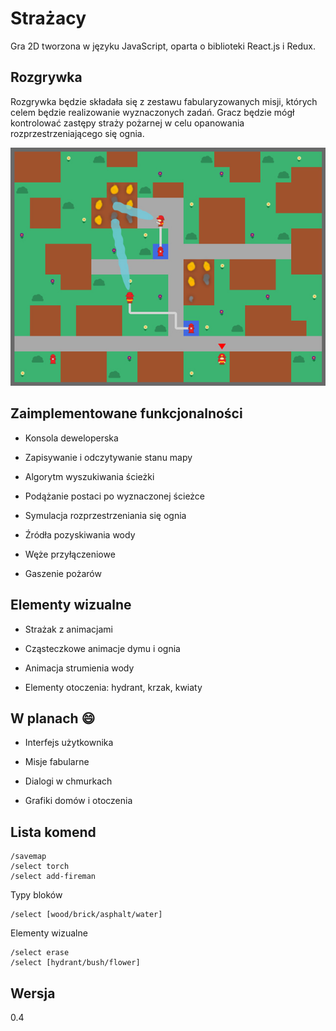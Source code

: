 # Strażacy

Gra 2D tworzona w języku JavaScript, oparta o biblioteki React.js i Redux.

## Rozgrywka

Rozgrywka będzie składała się z zestawu fabularyzowanych misji, których celem będzie realizowanie wyznaczonych zadań. Gracz będzie mógł kontrolować zastępy straży pożarnej w celu opanowania rozprzestrzeniającego się ognia.

![Zrzut ekranu](screenshot.jpg)

## Zaimplementowane funkcjonalności

* Konsola deweloperska

* Zapisywanie i odczytywanie stanu mapy

* Algorytm wyszukiwania ścieżki

* Podążanie postaci po wyznaczonej ścieżce

* Symulacja rozprzestrzeniania się ognia

* Źródła pozyskiwania wody

* Węże przyłączeniowe

* Gaszenie pożarów

## Elementy wizualne

* Strażak z animacjami

* Cząsteczkowe animacje dymu i ognia

* Animacja strumienia wody

* Elementy otoczenia: hydrant, krzak, kwiaty

## W planach 😄

* Interfejs użytkownika

* Misje fabularne

* Dialogi w chmurkach

* Grafiki domów i otoczenia

## Lista komend

    /savemap
    /select torch
    /select add-fireman

Typy bloków

    /select [wood/brick/asphalt/water]

Elementy wizualne

    /select erase
    /select [hydrant/bush/flower]

## Wersja
0.4
